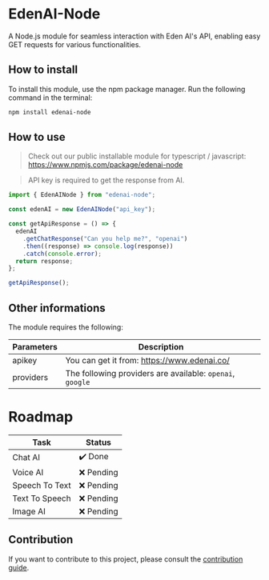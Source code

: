 # EdenAI-Node

A Node.js module for seamless interaction with Eden AI's API, enabling easy GET requests for various functionalities.

## How to install

To install this module, use the npm package manager. Run the following command in the terminal:

```bash
npm install edenai-node
```

## How to use

> Check out our public installable module for typescript / javascript: https://www.npmjs.com/package/edenai-node

> API key is required to get the response from AI.

```javascript
import { EdenAINode } from "edenai-node";

const edenAI = new EdenAINode("api_key");

const getApiResponse = () => {
  edenAI
    .getChatResponse("Can you help me?", "openai")
    .then((response) => console.log(response))
    .catch(console.error);
  return response;
};

getApiResponse();
```

## Other informations

The module requires the following:

| Parameters | Description                                               |
| ---------- | --------------------------------------------------------- |
| apikey     | You can get it from: https://www.edenai.co/               |
| providers  | The following providers are available: `openai`, `google` |

# Roadmap

| Task           | Status     |
| -------------- | ---------- |
| Chat AI        | ✔️ Done    |
| Voice AI       | ❌ Pending |
| Speech To Text | ❌ Pending |
| Text To Speech | ❌ Pending |
| Image AI       | ❌ Pending |

## Contribution

If you want to contribute to this project, please consult the [contribution guide](https://github.com/adriantandara/edenai-node/pulls).
